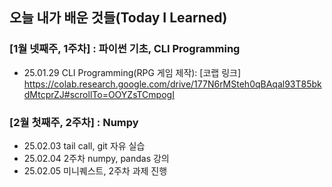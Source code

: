 ## 오늘 내가 배운 것들(Today I Learned)

### [1월 넷째주, 1주차] : 파이썬 기초, CLI Programming

* 25.01.29 CLI Programming(RPG 게임 제작): [코랩 링크] https://colab.research.google.com/drive/177N6rMSteh0qBAqal93T85bkdMtcprZJ#scrollTo=OOYZsTCmpogI

### [2월 첫째주, 2주차] : Numpy

* 25.02.03 tail call, git 자유 실습
* 25.02.04 2주차 numpy, pandas 강의
* 25.02.05 미니퀘스트, 2주차 과제 진행
